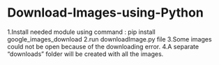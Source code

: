 # Download-Images-using-Python

1.Install needed module using command : pip install google_images_download
2.run downloadImage.py file
3.Some images could not be open because of the downloading error. 
4.A separate “downloads” folder will be created with all the images.
